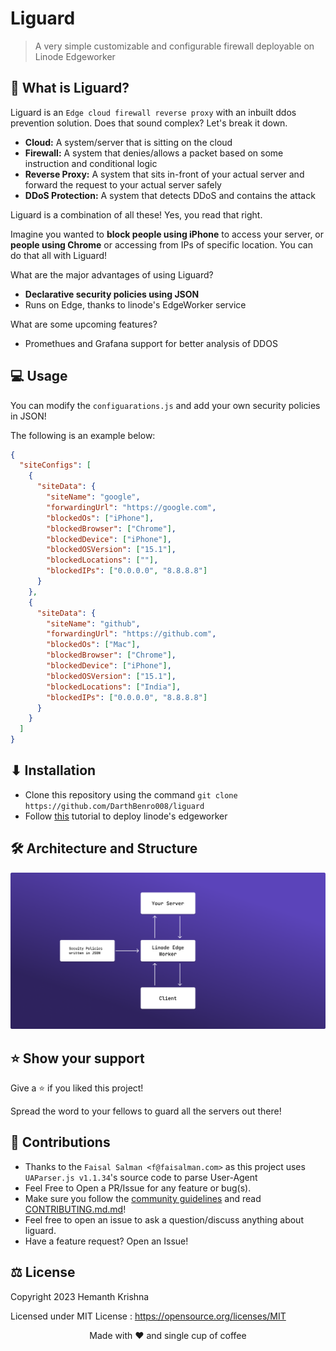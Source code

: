 # Liguard

> A very simple customizable and configurable firewall deployable on Linode Edgeworker

## 🤔 What is Liguard?

Liguard is an `Edge cloud firewall reverse proxy` with an inbuilt ddos prevention solution. Does that sound complex? Let's break it down.

- **Cloud:** A system/server that is sitting on the cloud
- **Firewall:** A system that denies/allows a packet based on some instruction and conditional logic
- **Reverse Proxy:** A system that sits in-front of your actual server and forward the request to your actual server safely
- **DDoS Protection:** A system that detects DDoS and contains the attack

Liguard is a combination of all these! Yes, you read that right.

Imagine you wanted to **block people using iPhone** to access your server, or **people using Chrome** or accessing from IPs of specific location. You can do that all with Liguard!

What are the major advantages of using Liguard?

- **Declarative security policies using JSON**
- Runs on Edge, thanks to linode's EdgeWorker service

What are some upcoming features?
- Promethues and Grafana support for better analysis of DDOS

## 💻 Usage

You can modify the `configuarations.js` and add your own security policies in JSON!

The following is an example below:

```json
{
  "siteConfigs": [
    {
      "siteData": {
        "siteName": "google",
        "forwardingUrl": "https://google.com",
        "blockedOs": ["iPhone"],
        "blockedBrowser": ["Chrome"],
        "blockedDevice": ["iPhone"],
        "blockedOSVersion": ["15.1"],
        "blockedLocations": [""],
        "blockedIPs": ["0.0.0.0", "8.8.8.8"]
      }
    },
    {
      "siteData": {
        "siteName": "github",
        "forwardingUrl": "https://github.com",
        "blockedOs": ["Mac"],
        "blockedBrowser": ["Chrome"],
        "blockedDevice": ["iPhone"],
        "blockedOSVersion": ["15.1"],
        "blockedLocations": ["India"],
        "blockedIPs": ["0.0.0.0", "8.8.8.8"]
      }
    }
  ]
}
```

## ⬇ Installation

- Clone this repository using the command `git clone https://github.com/DarthBenro008/liguard`
- Follow [this](https://techdocs.akamai.com/edgeworkers/docs/deploy-hello-world-1) tutorial to deploy linode's edgeworker

## 🛠 Architecture and Structure

![rChore Architecture](assets/arch.png)

## ⭐ Show your support

Give a ⭐ if you liked this project!

Spread the word to your fellows to guard all the servers out there!

## 🤝 Contributions

- Thanks to the `Faisal Salman <f@faisalman.com>` as this project uses `UAParser.js v1.1.34`'s source code to parse User-Agent
- Feel Free to Open a PR/Issue for any feature or bug(s).
- Make sure you follow the [community guidelines](https://docs.github.com/en/github/site-policy/github-community-guidelines) and read [CONTRIBUTING.md.md](https://github.com/DarthBenro008/liguard/CONTRIBUTING.md)!
- Feel free to open an issue to ask a question/discuss anything about liguard.
- Have a feature request? Open an Issue!

## ⚖ License

Copyright 2023 Hemanth Krishna

Licensed under MIT License : https://opensource.org/licenses/MIT

<p align="center">Made with ❤ and single cup of coffee</p>
